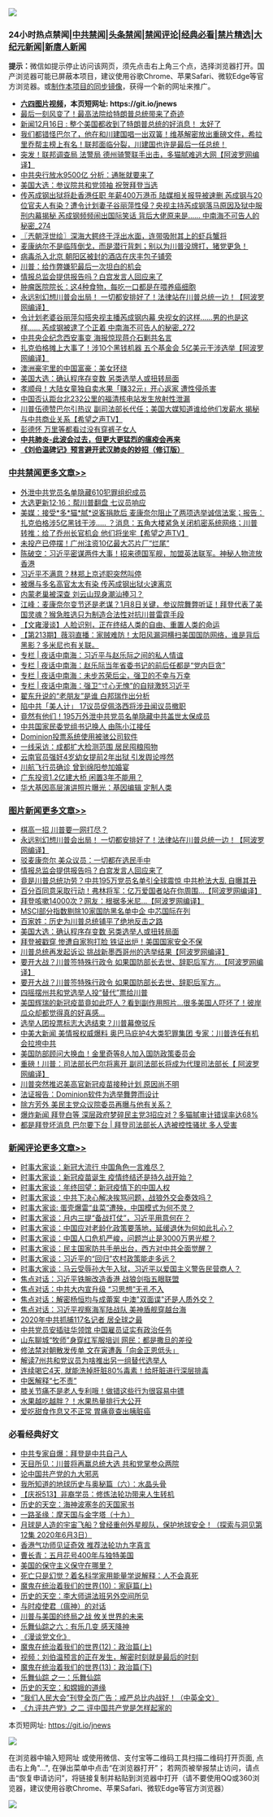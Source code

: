 ![](https://raw.githubusercontent.com/fqnews/bnews/master/64photo/fqnews-qr.jpg)

<div id="tt">
<h3>24小时热点禁闻|<a href="#%E4%B8%AD%E5%85%B1%E7%A6%81%E9%97%BB%E6%9B%B4%E5%A4%9A%E6%96%87%E7%AB%A0">中共禁闻</a>|<a href="#%E5%9B%BE%E7%89%87%E6%96%B0%E9%97%BB%E6%9B%B4%E5%A4%9A%E6%96%87%E7%AB%A0">头条禁闻</a>|<a href="#%E6%96%B0%E9%97%BB%E8%AF%84%E8%AE%BA%E6%9B%B4%E5%A4%9A%E6%96%87%E7%AB%A0">禁闻评论|<a href="#%E5%BF%85%E7%9C%8B%E7%BB%8F%E5%85%B8%E5%A5%BD%E6%96%87">经典必看|<a href="/video.md#%E7%A6%81%E7%89%87%E7%B2%BE%E9%80%89">禁片精选</a>|<a href="https://github.com/fqnews/djy/blob/master/gb/nf1351518.md#1">大纪元新闻</a>|<a href="https://github.com/fqnews/ntdtv/blob/master/gb/prog204.md#1">新唐人新闻</a></h3>
<div><b>提示：</b>微信如提示停止访问该网页，须先点击右上角三个点，选择浏览器打开。国产浏览器可能已屏蔽本项目，建议使用谷歌Chrome、苹果Safari、微软Edge等官方浏览器。或<a href="https://github.com/fqnews/bnews/blob/master/%E5%88%B6%E4%BD%9Cgit%E7%A6%81%E9%97%BB%E9%95%9C%E5%83%8F.md">制作本项目的同步镜像</a>，获得一个新的网址来推广。</div>
<ul>
<li><b><a href="http://d1.bdrive.tk/64.mp4" target="_blank">六四图片视频</a>，本页短网址: https://git.io/jnews</b></li>
<li><a href="/taiwannews/20201216/1448439.md">最后一刻风变了！最高法院给特朗普总统带来了奇迹</a></li>
<li><a href="/taiwannews/20201216/1448434.md">新闻12月16日 : 整个美国都收到了特朗普总统的好消息！ 太好了</a></li>
<li><a href="/cbnews/20201216/1448536.md">我们都错怪巴尔了，他在和川建国唱一出双簧！维基解密放出重磅文件，希拉里乔帮主榜上有名！联邦面临分裂，川建国也许是最后一任总统！</a></li>
<li><a href="/cnnews/20201215/1448313.md">突发！联邦调查局 法警局 德州骑警联手出击，多猫腻难逃大网【阿波罗网编译】</a></li>
<li><a href="/comments/20201216/1448431.md">中共央行放水9500亿 分析：通胀就要来了</a></li>
<li><a href="/cnnews/20201216/1448450.md">美国大选：参议院共和党领袖 祝贺拜登当选</a></li>
<li><a href="/comments/20201216/1448752.md">传芮成钢出狱将赴香港任职 年薪400万港币 陆媒相关报导被速删 芮成钢与20位官夫人有染？遭令计划妻子谷丽萍性侵？央视主持芮成钢落马原因及狱中服刑内幕揭秘 芮成钢频频闹出国际笑话 背后大佬原来是…… 中南海不可告人的秘密_274</a></li>
<li><a href="/ssgc/20201216/1448469.md">〖兲朝浮世绘〗深海大鳄终于浮出水面，连带吸附其上的虾兵蟹将</a></li>
<li><a href="/bannedvideo/20201216/1448534.md">麦康纳尔不是临阵倒戈，而是潜行背刺；别以为川普没牌打，猪党更急！</a></li>
<li><a href="/cbnews/20201216/1448446.md">病毒杀入北京 朝阳区被封的酒店在庆丰包子铺旁</a></li>
<li><a href="/comments/20201216/1448649.md">川普：给作弊嫌犯最后一次坦白的机会</a></li>
<li><a href="/topimagenews/20201216/1448785.md">情报总监会提供报告吗？白宫发言人回应来了</a></li>
<li><a href="/comments/20201215/1448319.md">肿瘤医院院长：这4种食物，每吃一口都是在喂养癌细胞</a></li>
<li><a href="/topimagenews/20201216/1449015.md">永远别幻想川普会出局！ 一切都安排好了！法律站在川普总统一边！【阿波罗网编译】</a></li>
<li><a href="/comments/20201216/1448746.md">令计划老婆谷丽萍勾搭央视主播芮成钢内幕 央视女的这样……男的也是这样…… 芮成钢被逮了个正着 中南海不可告人的秘密_272</a></li>
<li><a href="/cbnews/20201216/1448460.md">中共央企纪念西安事变 海报惊现蒋介石剿共名言</a></li>
<li><a href="/cnnews/20201216/1448602.md">扎克伯格摊上大事了！涉10个黑钱机器 五个基金会 5亿美元干涉选举【阿波罗网编译】</a></li>
<li><a href="/cnnews/20201216/1448604.md">澳洲豪宅里的中国富豪：美女环绕</a></li>
<li><a href="/topimagenews/20201216/1448492.md">美国大选：确认程序存变数 另类选举人或扭转局面</a></li>
<li><a href="/cbnews/20201216/1448422.md">孝顺母！大陆女童独自卖水果「赚32元」开心返家 遭性侵杀害</a></li>
<li><a href="/headline/20201216/1448369.md">中国否认距台北232公里的福清核电站发生放射性泄漏</a></li>
<li><a href="/cbnews/20201216/1448407.md">川普伍德赞巴尔引热议  副司法部长代任；美国大媒知道谁给他们发薪水 揭秘与中共商业关系【希望之声TV】</a></li>
<li><a href="/lifebaike/20201216/1448519.md">彭德怀 万里等都看过没有穿裤子女人</a></li>
<li><b><a href="/comments/20200211/1275071.md" target="_blank">中共肺炎-此波会过去，但更大更猛烈的瘟疫会再来</a></b></li>
<li><b><a href="/comments/20200207/1272816.md" target="_blank">《刘伯温碑记》预言避开武汉肺炎的妙招（修订版）</a></b></li>
</ul>
</div>

<div class="catlist">
<h3><a href="/cbnews/" target="_blank">中共禁闻</a><span><a href="/cbnews/" target="_blank" rel="nofollow">更多文章>></a></span></h3>
<ul>
<li><a href="/cbnews/20201216/1449187.md" target="_blank">外泄中共党员名单隐藏610犯罪组织成员</a></li>
<li><a href="/cbnews/20201216/1449186.md" target="_blank">大选更新12·16：帮川普翻盘 七议员响应</a></li>
<li><a href="/cbnews/20201216/1449181.md" target="_blank">美媒：接受*多*猫*腻*说客捐款后 麦康奈尔阻止了两项选举诚信法案；报告：扎克伯格涉5亿黑钱干涉&#8230;.. ？消息：五角大楼紧急关闭机密系统网络；川普转推：给了乔州长官机会 他们将坐牢【希望之声TV】</a></li>
<li><a href="/cbnews/20201216/1449153.md" target="_blank">未投产已停摆！广州注资10亿最大芯片厂“烂尾”</a></li>
<li><a href="/cbnews/20201216/1449145.md" target="_blank">陈破空：习近平密谋两件大事！招来德国军舰，加盟英法联军。神秘人物流放香港</a></li>
<li><a href="/cbnews/20201216/1449068.md" target="_blank">习近平不满意？林郑上京述职突然叫停</a></li>
<li><a href="/cbnews/20201216/1449067.md" target="_blank">被爆与多名高官太太有染 传芮成钢出狱火速离京</a></li>
<li><a href="/cbnews/20201216/1449016.md" target="_blank">内蒙老巢被深查 刘云山现身潮汕捧习？</a></li>
<li><a href="/cbnews/20201216/1449001.md" target="_blank">江峰：麦康奈尔变节还是老谋？1月8日关键，参议院舞弊听证！拜登代表了美国灵魂？猴急胜选只为制造合法性对抗川普雷霆手段</a></li>
<li><a href="/cbnews/20201216/1448694.md" target="_blank">【文雍漫谈】人脸识别，正在终结人类的自由、重置人类的命运</a></li>
<li><a href="/cbnews/20201216/1448868.md" target="_blank">【第213期】薇羽直播：家贼难防！太阳风漏洞横扫美国国防网络，谁是背后黑影？多米尼也有关联。</a></li>
<li><a href="/cbnews/20201216/1448847.md" target="_blank">专栏 | 夜话中南海：习近平与赵乐际之间的私人情谊</a></li>
<li><a href="/cbnews/20201216/1448846.md" target="_blank">专栏 | 夜话中南海：赵乐际当年省委书记的前后任都是“党内巨贪”</a></li>
<li><a href="/cbnews/20201216/1448845.md" target="_blank">专栏 | 夜话中南海：未步苏荣后尘，强卫的不幸与万幸</a></li>
<li><a href="/cbnews/20201216/1448844.md" target="_blank">专栏 | 夜话中南海：强卫“寸心无愧”的自辩激怒习近平</a></li>
<li><a href="/cbnews/20201216/1448804.md" target="_blank">翟东升说的“老朋友”是谁 白邦瑞作出分析</a></li>
<li><a href="/cbnews/20201216/1448803.md" target="_blank">陷中共「美人计」 17议员促佩洛西将涉丑闻议员撤职</a></li>
<li><a href="/cbnews/20201216/1448802.md" target="_blank">竟然有他们！195万外泄中共党员名单隐藏中共盖世太保成员</a></li>
<li><a href="/cbnews/20201216/1448801.md" target="_blank">中共国家民委党组书记换人 由陈小江接任</a></li>
<li><a href="/cbnews/20201216/1448800.md" target="_blank">Dominion投票系统使用被骇公司软件</a></li>
<li><a href="/cbnews/20201216/1448799.md" target="_blank">一线采访：成都扩大检测范围 居民囤粮囤物</a></li>
<li><a href="/cbnews/20201216/1448793.md" target="_blank">云南官员强奸4岁幼女提前2年出狱 引发舆论哗然</a></li>
<li><a href="/cbnews/20201216/1448791.md" target="_blank">川航飞行员确诊 曾到绵阳参加婚宴</a></li>
<li><a href="/cbnews/20201216/1448790.md" target="_blank">广东投资1.2亿建大桥 闲置3年不能用？</a></li>
<li><a href="/cbnews/20201216/1448789.md" target="_blank">华大基因高层演讲照片曝光：基因编辑 定制人类</a></li>

</ul>
</div>
<div class="catlist">
<h3><a href="/topimagenews/" target="_blank">图片新闻</a><span><a href="/topimagenews/" target="_blank" rel="nofollow">更多文章>></a></span></h3>
<ul>
<li><a href="/topimagenews/20201216/1449151.md" target="_blank">棋高一招 川普要一网打尽？</a></li>
<li><a href="/topimagenews/20201216/1449015.md" target="_blank">永远别幻想川普会出局！ 一切都安排好了！法律站在川普总统一边！【阿波罗网编译】</a></li>
<li><a href="/topimagenews/20201216/1449014.md" target="_blank">驳麦康奈尔 美众议员：一切都在选民手中</a></li>
<li><a href="/topimagenews/20201216/1448785.md" target="_blank">情报总监会提供报告吗？白宫发言人回应来了</a></li>
<li><a href="/topimagenews/20201216/1448784.md" target="_blank">竟是川普总统功劳？中共195万党员名单引全球震惊 中共枪法大乱 自曝其丑</a></li>
<li><a href="/topimagenews/20201216/1448783.md" target="_blank">百分百同意采取行动！弗林将军：亿万爱国者站在你周围…【阿波罗网编译】</a></li>
<li><a href="/topimagenews/20201216/1448782.md" target="_blank">拜登咳嗽14000次？网友：根据多米尼…【阿波罗网编译】</a></li>
<li><a href="/topimagenews/20201216/1448632.md" target="_blank">MSCI部分指数剔除10家国防黑名单中企 中芯国际在列</a></li>
<li><a href="/comments/20201216/1448569.md" target="_blank">百家姓：历史为川普总统铺平了绝地反击之路</a></li>
<li><a href="/topimagenews/20201216/1448492.md" target="_blank">美国大选：确认程序存变数 另类选举人或扭转局面</a></li>
<li><a href="/topimagenews/20201215/1448302.md" target="_blank">拜登被戳穿 惨遭自家狗打脸 铁证出炉！美国国家安全不保</a></li>
<li><a href="/topimagenews/20201215/1448146.md" target="_blank">川普总统再发起诉讼 挑战新墨西哥州的选举结果【阿波罗网编译】</a></li>
<li><a href="/topimagenews/20201215/1448053.md" target="_blank">要开大战？川普签特殊行政令 如果国防部长去世、辞职后军方…【阿波罗网编译】</a></li>
<li><a href="/topimagenews/20201215/1448013.md" target="_blank">要开大战？川普签特殊行政令 如果国防部长去世、辞职后军方…</a></li>
<li><a href="/topimagenews/20201215/1447943.md" target="_blank">四摇摆州共和党选举人投“替代”票给川普</a></li>
<li><a href="/comments/20201215/1447764.md" target="_blank">美国辉瑞的新冠疫苗竟如此吓人？看到副作用照片…很多美国人吓坏了！彼岸瓜众却都觉得真的好喜感…</a></li>
<li><a href="/topimagenews/20201215/1447921.md" target="_blank">选举人团投票标志大选结束？川普幕僚驳斥</a></li>
<li><a href="/topimagenews/20201215/1447919.md" target="_blank">中美大新闻 美情报权威爆料 奥巴马庇护4大类犯罪集团 专家：川普连任有机会拉垮中共</a></li>
<li><a href="/topimagenews/20201215/1447918.md" target="_blank">美国防部顾问大换血！金里奇等8人加入国防政策委员会</a></li>
<li><a href="/topimagenews/20201215/1447875.md" target="_blank">重磅！川普：司法部长巴尔将离开 副司法部长将成为代理司法部长【 阿波罗网编译】</a></li>
<li><a href="/topimagenews/20201215/1447874.md" target="_blank">川普突然推迟美高官新冠疫苗接种计划 原因尚不明</a></li>
<li><a href="/topimagenews/20201215/1447819.md" target="_blank">法证报告：Dominion软件为选举舞弊而设计</a></li>
<li><a href="/topimagenews/20201215/1447818.md" target="_blank">除方芳外 美民主党众议院委员再曝与他有关系？</a></li>
<li><a href="/topimagenews/20201215/1447817.md" target="_blank">爆炸新闻 拜登白等 深层政府梦碎民主党3招应对？多猫腻审计错误率达68%</a></li>
<li><a href="/topimagenews/20201215/1447788.md" target="_blank">都是拜登坏消息 巴尔要下台 | 拜登司法部长人选被控性骚扰 多人受害</a></li>

</ul>
</div>
<div class="catlist">
<h3><a href="/comments/" target="_blank">新闻评论</a><span><a href="/comments/" target="_blank" rel="nofollow">更多文章>></a></span></h3>
<ul>
<li><a href="/comments/20201216/1449116.md" target="_blank">时事大家谈：新冠大流行 中国角色一言难尽？</a></li>
<li><a href="/comments/20201216/1449115.md" target="_blank">时事大家谈：新冠疫苗诞生 疫情终结还是持久战开始？</a></li>
<li><a href="/comments/20201216/1449114.md" target="_blank">时事大家谈：年终回望：新冠疫情下的中国人权</a></li>
<li><a href="/comments/20201216/1449113.md" target="_blank">时事大家谈：中共下决心解决挨骂问题，战狼外交会奏效吗？</a></li>
<li><a href="/comments/20201216/1449112.md" target="_blank">时事大家谈: 蛋壳爆雷“韭菜”遭殃，中国模式为何不灵？</a></li>
<li><a href="/comments/20201216/1449111.md" target="_blank">时事大家谈：月内三提“备战打仗”，习近平用意何在？</a></li>
<li><a href="/comments/20201216/1449110.md" target="_blank">时事大家谈：中国应对老龄化政策要落地，延缓退休为何如此扎心？</a></li>
<li><a href="/comments/20201216/1449109.md" target="_blank">时事大家谈：中国人口危机严峻，问题岂止是3000万男光棍？</a></li>
<li><a href="/comments/20201216/1449108.md" target="_blank">时事大家谈：民主国家防共手册出台，西方对中共全面觉醒？</a></li>
<li><a href="/comments/20201216/1449107.md" target="_blank">时事大家谈：习近平的“回归”农村政策能走多远？</a></li>
<li><a href="/comments/20201216/1449106.md" target="_blank">时事大家谈：马云受辱孙大午入狱，习近平以爱国主义警告民营商人？</a></li>
<li><a href="/comments/20201216/1449105.md" target="_blank">焦点对话：习近平铁腕改造香港 战狼剑指五眼联盟</a></li>
<li><a href="/comments/20201216/1449103.md" target="_blank">焦点对话：中共大内宣升级 “习思想”无孔不入</a></li>
<li><a href="/comments/20201216/1449102.md" target="_blank">焦点对话：解密杨恒均与成蕾案 中澳&quot;双面谍&quot;还是人质外交？</a></li>
<li><a href="/comments/20201216/1449101.md" target="_blank">焦点对话：习近平视察海军陆战队 美神盾舰穿越台海</a></li>
<li><a href="/comments/20201216/1449078.md" target="_blank">2020年中共抓捕117名记者 居全球之最</a></li>
<li><a href="/comments/20201216/1449061.md" target="_blank">中共党员安插驻华领馆 中国雇员证实有政治任务</a></li>
<li><a href="/comments/20201216/1449060.md" target="_blank">山东聊城“牧师”身穿红军服培训 网民：都是撒旦的差役</a></li>
<li><a href="/comments/20201216/1449059.md" target="_blank">修法禁对朝散发传单 文在寅遭轰「向金正恩低头」</a></li>
<li><a href="/comments/20201216/1449058.md" target="_blank">解读7州共和党议员为啥推出另一组替代选举人</a></li>
<li><a href="/comments/20201216/1449057.md" target="_blank">连续喝它4天, 就能洗掉肝脏80%毒素！给肝脏进行深层排毒</a></li>
<li><a href="/comments/20201216/1449056.md" target="_blank">中医解释“七不责”</a></li>
<li><a href="/comments/20201216/1449055.md" target="_blank">膝关节痛不是老人专利哦！做错这些行为很容易中镖</a></li>
<li><a href="/comments/20201216/1449054.md" target="_blank">水果越吃越胖？！水果热量排行大公开</a></li>
<li><a href="/comments/20201216/1449053.md" target="_blank">爱吃甜食作息又不正常 胃痛竟查出胰脏癌</a></li>

</ul>
</div>

<div class="catlist">
<h3>必看经典好文</h3>
<ul>
<li><a href="/cbnews/20201202/1440704.md" target="_blank">中共专家自爆：拜登是中共自己人</a></li>
<li><a href="/comments/20200816/1381118.md" target="_blank">天目所见：川普将再赢总统大选 共和党掌参众两院</a></li>
<li><a href="/comments/20200717/1361899.md" target="_blank">论中国共产党的九大邪恶</a></li>
<li><a href="/cbnews/20171115/856086.md" target="_blank">我所知道的地球历史与奥秘篇（六）：水晶头骨</a></li>
<li><a href="/cbnews/20200518/1330564.md" target="_blank">【庆祝513】非裔学员：修炼法轮功带来人生转机</a></li>
<li><a href="/tculture/xiulian/20170318/732480.md" target="_blank">历史的天空：海神波塞冬的天国家书</a></li>
<li><a href="/topimagenews/20180327/919935.md" target="_blank">一路圣缘：摩天国与金字塔（十九）</a></li>
<li><a href="/comments/20200712/1359456.md" target="_blank">月球是人造的宇宙飞船？曾经重创外星舰队，保护地球安全！（探索与洞见第12集 2020年6月3日）</a></li>
<li><a href="/comments/20200517/1330064.md" target="_blank">香港气功师见证奇效 推荐法轮功九字真言</a></li>
<li><a href="/comments/20200713/1359796.md" target="_blank">曹长青：五月花号400年与独特美国</a></li>
<li><a href="/lifebaike/20200520/1331379.md" target="_blank">美国的保守主义保守在哪里？</a></li>
<li><a href="/comments/20200704/1355375.md" target="_blank">死亡只是幻觉？着名科学家用能量学说解释：人不会真死</a></li>
<li><a href="/topimagenews/20180529/950153.md" target="_blank">魔鬼在统治着我们的世界(10)：家庭篇(上)</a></li>
<li><a href="/tculture/20121025/73064.md" target="_blank">历史的天空：李大师讲法班另外空间所见</a></li>
<li><a href="/comments/20200327/1301424.md" target="_blank">与时疫使君（瘟神）的对话</a></li>
<li><a href="/comments/20200908/1392488.md" target="_blank">川普与美国的终局之战 攸关世界的未来</a></li>
<li><a href="/tculture/20190101/792146.md" target="_blank">乐舞仙踪之六：有乐几变 感天降神</a></li>
<li><a href="/comments/20200521/783167.md" target="_blank">《漫谈党文化》</a></li>
<li><a href="/topimagenews/20180601/951286.md" target="_blank">魔鬼在统治着我们的世界(12)：政治篇(上)</a></li>
<li><a href="/comments/20200628/1351782.md" target="_blank">视频：刘伯温预言的正在发生，解密时刻就是最后的时刻</a></li>
<li><a href="/topimagenews/20180602/951960.md" target="_blank">魔鬼在统治着我们的世界(13)：政治篇(下)</a></li>
<li><a href="/tculture/20170710/789533.md" target="_blank">乐舞仙踪 之一：乐舞仙踪</a></li>
<li><a href="/cbnews/20190219/1083302.md" target="_blank">历史的天空：和嫦娥的道缘</a></li>
<li><a href="/comments/20201213/1446945.md" target="_blank">&#8220;我们人民大会&#8221;刊登全页广告：戒严总比内战好！（中英全文）</a></li>
<li><a href="/bookonline/20131116/201055.md" target="_blank">《九评共产党》之二 评中国共产党是怎样起家的</a></li>

</ul>
</div>

本页短网址: https://git.io/jnews

![](https://raw.githubusercontent.com/fqnews/bnews/master/64photo/fqnews-qr.jpg)

在浏览器中输入短网址 或使用微信、支付宝等二维码工具扫描二维码打开页面, 点击右上角"...", 在弹出菜单中点击“在浏览器打开”； 若网页被举报禁止访问，请点击“恢复申请访问”，将链接复制并粘贴到浏览器中打开（请不要使用QQ或360浏览器，建议使用谷歌Chrome、苹果Safari、微软Edge等官方浏览器）

![](https://raw.githubusercontent.com/fqnews/bnews/master/64photo/wx.jpg)